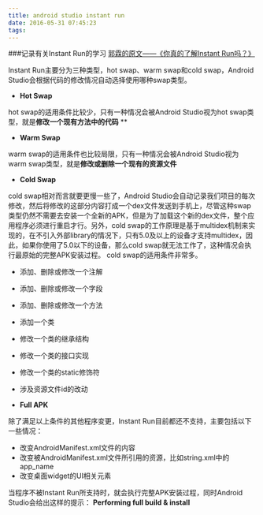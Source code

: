 ```yaml
---
title: android studio instant run
date: 2016-05-31 07:45:23
tags:
---
```


###记录有关Instant Run的学习
[郭霖的原文——《你真的了解Instant Run吗？》](http://mp.weixin.qq.com/s?__biz=MzA5MzI3NjE2MA==&mid=2650236001&idx=1&sn=f2ac9a45ebe0d59fa11d9599ad7cca50&scene=4#wechat_redirect)

Instant Run主要分为三种类型，hot swap、warm swap和cold swap，Android Studio会根据代码的修改情况自动选择使用哪种swap类型。

- **Hot Swap**

hot swap的适用条件比较少，只有一种情况会被Android Studio视为hot swap类型，就是**修改一个现有方法中的代码** **

- **Warm Swap**

warm swap的适用条件也比较局限，只有一种情况会被Android Studio视为warm swap类型，就是**修改或删除一个现有的资源文件**

- **Cold Swap**

cold swap相对而言就要更慢一些了，Android Studio会自动记录我们项目的每次修改，然后将修改的这部分内容打成一个dex文件发送到手机上，尽管这种swap类型仍然不需要去安装一个全新的APK，但是为了加载这个新的dex文件，整个应用程序必须进行重启才行。另外，cold swap的工作原理是基于multidex机制来实现的，在不引入外部library的情况下，只有5.0及以上的设备才支持multidex，因此，如果你使用了5.0以下的设备，那么cold swap就无法工作了，这种情况会执行最原始的完整APK安装过程。
cold swap的适用条件非常多。

- 添加、删除或修改一个注解
- 添加、删除或修改一个字段
- 添加、删除或修改一个方法
- 添加一个类
- 修改一个类的继承结构
- 修改一个类的接口实现
- 修改一个类的static修饰符
- 涉及资源文件id的改动


- **Full APK**

除了满足以上条件的其他程序变更，Instant Run目前都还不支持，主要包括以下一些情况：

- 改变AndroidManifest.xml文件的内容
- 改变被AndroidManifest.xml文件所引用的资源，比如string.xml中的app_name
- 改变桌面widget的UI相关元素

当程序不被Instant Run所支持时，就会执行完整APK安装过程，同时Android Studio会给出这样的提示：
**Performing full build & install**


